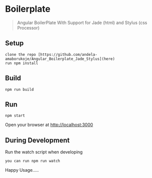 # Boilerplate

> Angular BoilerPlate With Support for Jade (html) and Stylus (css Processor)


## Setup
    clone the repo [https://github.com/andela-amaborukoje/Angular_Boilerplate_Jade_Stylus](here)
    run npm install


## Build
    npm run build

## Run
    npm start

Open your browser at [http://localhost:3000](http://localhost:3000)

## During Development

Run the watch script when developing

    you can run npm run watch

Happy Usage.....
